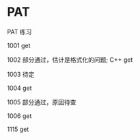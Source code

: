 # PAT
PAT 练习

1001 get

1002 部分通过，估计是格式化的问题; C++ get

1003 待定

1004 get

1005 部分通过，原因待查

1006 get

1115 get
